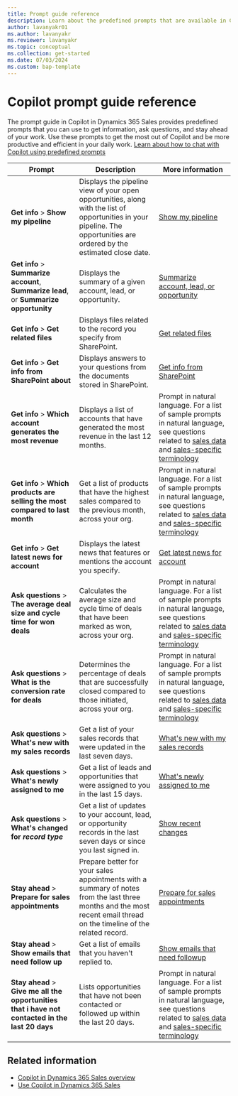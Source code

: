 ```yaml
---
title: Prompt guide reference
description: Learn about the predefined prompts that are available in Copilot in Dynamics 365 Sales.
author: lavanyakr01
ms.author: lavanyakr
ms.reviewer: lavanyakr
ms.topic: conceptual 
ms.collection: get-started 
ms.date: 07/03/2024
ms.custom: bap-template
---
```


# Copilot prompt guide reference

The prompt guide in Copilot in Dynamics 365 Sales provides predefined prompts that you can use to get information, ask questions, and stay ahead of your work. Use these prompts to get the most out of Copilot and be more productive and efficient in your daily work. [Learn about how to chat with Copilot using predefined prompts](use-sales-copilot.md#open-copilot)


| Prompt | Description | More information |
|--------|-------------|------------------|
| **Get info** > **Show my pipeline** | Displays the pipeline view of your open opportunities, along with the list of opportunities in your pipeline. The opportunities are ordered by the estimated close date. | [Show my pipeline](copilot-get-information.md#show-my-pipeline) |
| **Get info** > **Summarize account**, **Summarize lead**, or **Summarize opportunity** | Displays the summary of a given account, lead, or opportunity. | [Summarize account, lead, or opportunity](copilot-get-information.md) |
| **Get info** > **Get related files** | Displays files related to the record you specify from SharePoint. | [Get related files](copilot-get-doc-suggestions.md) |
| **Get info** > **Get info from SharePoint about** | Displays answers to your questions from the documents stored in SharePoint. | [Get info from SharePoint](copilot-get-doc-suggestions.md) |
| **Get info** > **Which account generates the most revenue** | Displays a list of accounts that have generated the most revenue in the last 12 months. | Prompt in natural language. For a list of sample prompts in natural language, see questions related to [sales data](faqs-sales-copilot-natural-language.md#questions-about-sales-data) and [sales-specific terminology](faqs-sales-copilot-natural-language.md#questions-with-sales-specific-terminology) |
| **Get info** > **Which products are selling the most compared to last month** | Get a list of products that have the highest sales compared to the previous month, across your org. | Prompt in natural language. For a list of sample prompts in natural language, see questions related to [sales data](faqs-sales-copilot-natural-language.md#questions-about-sales-data) and [sales-specific terminology](faqs-sales-copilot-natural-language.md#questions-with-sales-specific-terminology)  |
| **Get info** > **Get latest news for account** | Displays the latest news that features or mentions the account you specify. | [Get latest news for account](copilot-get-information.md#show-the-latest-news-about-an-account) |
| **Ask questions** > **The average deal size and cycle time for won deals** | Calculates the average size and cycle time of deals that have been marked as won, across your org. |Prompt in natural language. For a list of sample prompts in natural language, see questions related to [sales data](faqs-sales-copilot-natural-language.md#questions-about-sales-data) and [sales-specific terminology](faqs-sales-copilot-natural-language.md#questions-with-sales-specific-terminology)  |
| **Ask questions** > **What is the conversion rate for deals** | Determines the percentage of deals that are successfully closed compared to those initiated, across your org. | Prompt in natural language. For a list of sample prompts in natural language, see questions related to [sales data](faqs-sales-copilot-natural-language.md#questions-about-sales-data) and [sales-specific terminology](faqs-sales-copilot-natural-language.md#questions-with-sales-specific-terminology) |
| **Ask questions** > **What's new with my sales records** | Get a list of your sales records that were updated in the last seven days. | [What's new with my sales records](copilot-ask-questions.md#whats-new-with-my-sales-records) |
| **Ask questions** > **What's newly assigned to me** | Get a list of leads and opportunities that were assigned to you in the last 15 days. | [What's newly assigned to me](copilot-ask-questions.md#whats-newly-assigned-to-me) |
| **Ask questions** > **What's changed for *record type*** | Get a list of updates to your account, lead, or opportunity records in the last seven days or since you last signed in. | [Show recent changes](copilot-ask-questions.md#get-recent-changes) |
| **Stay ahead** > **Prepare for sales appointments** | Prepare better for your sales appointments with a summary of notes from the last three months and the most recent email thread on the timeline of the related record. | [Prepare for sales appointments](copilot-stay-ahead.md#prepare-for-upcoming-sales-appointments) |
| **Stay ahead** > **Show emails that need follow up** | Get a list of emails that you haven't replied to. | [Show emails that need followup](copilot-stay-ahead.md#display-unanswered-emails) |
| **Stay ahead** > **Give me all the opportunities that i have not contacted in the last 20 days** | Lists opportunities that have not been contacted or followed up within the last 20 days. | Prompt in natural language. For a list of sample prompts in natural language, see questions related to [sales data](faqs-sales-copilot-natural-language.md#questions-about-sales-data) and [sales-specific terminology](faqs-sales-copilot-natural-language.md#questions-with-sales-specific-terminology) |

## Related information

- [Copilot in Dynamics 365 Sales overview](copilot-overview.md)
- [Use Copilot in Dynamics 365 Sales](use-sales-copilot.md)